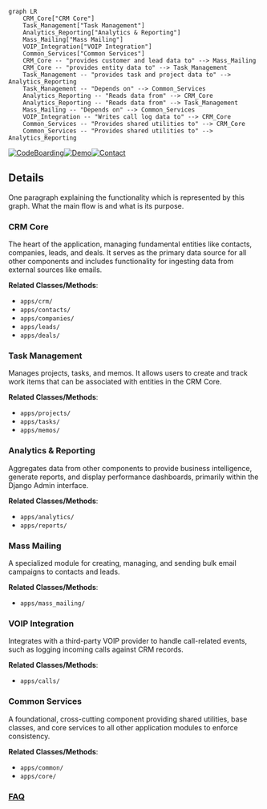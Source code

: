 ```mermaid
graph LR
    CRM_Core["CRM Core"]
    Task_Management["Task Management"]
    Analytics_Reporting["Analytics & Reporting"]
    Mass_Mailing["Mass Mailing"]
    VOIP_Integration["VOIP Integration"]
    Common_Services["Common Services"]
    CRM_Core -- "provides customer and lead data to" --> Mass_Mailing
    CRM_Core -- "provides entity data to" --> Task_Management
    Task_Management -- "provides task and project data to" --> Analytics_Reporting
    Task_Management -- "Depends on" --> Common_Services
    Analytics_Reporting -- "Reads data from" --> CRM_Core
    Analytics_Reporting -- "Reads data from" --> Task_Management
    Mass_Mailing -- "Depends on" --> Common_Services
    VOIP_Integration -- "Writes call log data to" --> CRM_Core
    Common_Services -- "Provides shared utilities to" --> CRM_Core
    Common_Services -- "Provides shared utilities to" --> Analytics_Reporting
```

[![CodeBoarding](https://img.shields.io/badge/Generated%20by-CodeBoarding-9cf?style=flat-square)](https://github.com/CodeBoarding/GeneratedOnBoardings)[![Demo](https://img.shields.io/badge/Try%20our-Demo-blue?style=flat-square)](https://www.codeboarding.org/demo)[![Contact](https://img.shields.io/badge/Contact%20us%20-%20contact@codeboarding.org-lightgrey?style=flat-square)](mailto:contact@codeboarding.org)

## Details

One paragraph explaining the functionality which is represented by this graph. What the main flow is and what is its purpose.

### CRM Core
The heart of the application, managing fundamental entities like contacts, companies, leads, and deals. It serves as the primary data source for all other components and includes functionality for ingesting data from external sources like emails.


**Related Classes/Methods**:

- `apps/crm/`
- `apps/contacts/`
- `apps/companies/`
- `apps/leads/`
- `apps/deals/`


### Task Management
Manages projects, tasks, and memos. It allows users to create and track work items that can be associated with entities in the CRM Core.


**Related Classes/Methods**:

- `apps/projects/`
- `apps/tasks/`
- `apps/memos/`


### Analytics & Reporting
Aggregates data from other components to provide business intelligence, generate reports, and display performance dashboards, primarily within the Django Admin interface.


**Related Classes/Methods**:

- `apps/analytics/`
- `apps/reports/`


### Mass Mailing
A specialized module for creating, managing, and sending bulk email campaigns to contacts and leads.


**Related Classes/Methods**:

- `apps/mass_mailing/`


### VOIP Integration
Integrates with a third-party VOIP provider to handle call-related events, such as logging incoming calls against CRM records.


**Related Classes/Methods**:

- `apps/calls/`


### Common Services
A foundational, cross-cutting component providing shared utilities, base classes, and core services to all other application modules to enforce consistency.


**Related Classes/Methods**:

- `apps/common/`
- `apps/core/`




### [FAQ](https://github.com/CodeBoarding/GeneratedOnBoardings/tree/main?tab=readme-ov-file#faq)